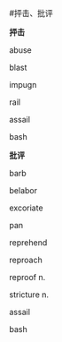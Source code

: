 #抨击、批评

**抨击**

abuse

blast

impugn

rail

assail

bash

**批评**

barb

belabor

excoriate

pan

reprehend

reproach

reproof  n.

stricture n.

assail

bash